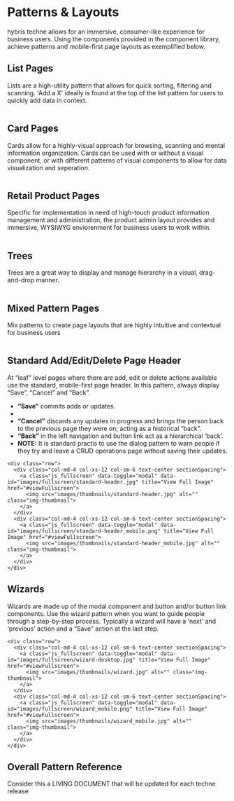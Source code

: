 <!--SIDENAVCONFIG
	{
		"showLeftNav": true,
		"navigation": [
			{
				"text": "Table Example",
				"id": "#patterns-list-pages"
			},
      {
        "text": "Card Pages",
        "id": "#patterns-card-pages"
      },
      {
        "text": "Retail Product Pages",
        "id": "#patterns-retail-product-pages"
      },
      {
        "text": "Trees",
        "id": "#patterns-trees"
      },
      {
        "text": "Mixed Pattern Pages",
        "id": "#patterns-mixed-pattern-pages"
      },
      {
        "text": "Overall Pattern Reference",
        "id": "#patterns-overall-pattern-reference"
      }
    ]
	}
-->


<div class="hyPatternsPage container-fluid" >
  <div class="row">
    <h1>Patterns & Layouts</h1>
    <p>hybris techne allows for an immersive, consumer-like experience for business users. Using the components provided in the component library, achieve patterns and mobile-first page layouts as exemplified below.</p>  
  </div>
  <section id="patterns-list-pages" class="page">
    <h2>List Pages</h2>
    <p>Lists are a high-utility pattern that allows for quick sorting, filtering and scanning. 'Add a X' ideally is found at the top of the list pattern for users to quickly add data in context. </p>
    <div class="row">
      <div class="col-md-4 col-xs-12 col-sm-6 text-center sectionSpacing">
        <a class="js_fullscreen" data-toggle="modal" data-id="images/fullscreen/list-team_Members.jpg" title="View Full Image" href="#viewFullscreen">
          <img src="images/thumbnails/list-team_Members.jpg" alt="" class="img-thumbnail">
        </a>
      </div>
      <div class="col-md-4 col-xs-12 col-sm-6 text-center sectionSpacing">
        <a class="js_fullscreen" data-toggle="modal" data-id="images/fullscreen/list-Packages.jpg" title="View Full Image" href="#viewFullscreen">
          <img src="images/thumbnails/lists-Packages.jpg" alt="" class="img-thumbnail">
        </a>
      </div>
      <div class="col-md-4 col-xs-12 col-sm-6 text-center sectionSpacing">
        <a class="js_fullscreen" data-toggle="modal" data-id="images/fullscreen/table_mobile.png" title="View Full Image" href="#viewFullscreen">
          <img src="images/thumbnails/table_mobile.jpg" alt="" class="img-thumbnail">
        </a>
      </div>
    </div>
  </section>
  <section id="patterns-card-pages" class="page">
    <h2>Card Pages</h2>
    <p>Cards allow for a highly-visual approach for browsing, scanning and mental information organization. Cards can be used with or without a visual component, or with different patterns of visual components to allow for data visualization and seperation.</p>
    <div class="row">
      <div class="col-md-4 col-xs-12 col-sm-6 text-center sectionSpacing">
        <a class="js_fullscreen" data-toggle="modal" data-id="images/fullscreen/cards-Packages.jpg" title="View Full Image" href="#viewFullscreen">
          <img src="images/thumbnails/cards-Packages.jpg" alt="" class="img-thumbnail">
        </a>
      </div>
      <div class="col-md-4 col-xs-12 col-sm-6 text-center sectionSpacing">
        <a class="js_fullscreen" data-toggle="modal" data-id="images/fullscreen/cards-team_Members.jpg" title="View Full Image" href="#viewFullscreen">
          <img src="images/thumbnails/cards-team_Members.jpg" alt="" class="img-thumbnail">
        </a>
      </div>
      <div class="col-md-4 col-xs-12 col-sm-6 text-center sectionSpacing">
        <a class="js_fullscreen" data-toggle="modal" data-id="images/fullscreen/cards-mobile.png" title="View Full Image" href="#viewFullscreen">
          <img src="images/thumbnails/Cards-mobile.jpg" alt="" class="img-thumbnail">
        </a>
      </div>
    </div>
  </section>
  <section id="patterns-retail-product-pages" class="page">
    <h2>Retail Product Pages</h2>
    <p>Specific for implementation in need of high-touch product information management and administration, the product admin layout provides and immersive, WYSIWYG enviorenment for business users to work within.</p>
    <div class="row">
      <div class="col-md-4 col-xs-12 col-sm-6 text-center sectionSpacing">
        <a class="js_fullscreen" data-toggle="modal" data-id="images/fullscreen/Products_desktop.jpg" title="View Full Image" href="#viewFullscreen">
          <img src="images/thumbnails/Products_desktop.jpg" alt="" class="img-thumbnail">
        </a>
      </div>
      <div class="col-md-4 col-xs-12 col-sm-6 text-center sectionSpacing">
        <a class="js_fullscreen" data-toggle="modal" data-id="images/fullscreen/Products_tablet.png" title="View Full Image" href="#viewFullscreen">
          <img src="images/thumbnails/Products_tablet.jpg" alt="" class="img-thumbnail">
        </a>
      </div>
      <div class="col-md-4 col-xs-12 col-sm-6 text-center sectionSpacing">
        <a class="js_fullscreen" data-toggle="modal" data-id="images/fullscreen/products-mobile.png" title="View Full Image" href="#viewFullscreen">
          <img src="images/thumbnails/Products-mobile.jpg" alt="" class="img-thumbnail">
        </a>
      </div>
    </div>
  </section>
  <section id="patterns-trees" class="page">
    <h2>Trees</h2>
    <p>Trees are a great way to display and manage hierarchy in a visual, drag-and-drop manner.</p>
    <div class="row">
      <div class="col-md-4 col-xs-12 col-sm-6 text-center sectionSpacing">
        <a class="js_fullscreen" data-toggle="modal" data-id="images/fullscreen/Trees_desktop.jpg" title="View Full Image" href="#viewFullscreen">
          <img src="images/thumbnails/Trees_desktop.jpg" alt="" class="img-thumbnail">
        </a>
      </div>
      <div class="col-md-4 col-xs-12 col-sm-6 text-center sectionSpacing">
        <a class="js_fullscreen" data-toggle="modal" data-id="images/fullscreen/Trees_mobile.png" title="View Full Image" href="#viewFullscreen">
          <img src="images/thumbnails/Trees_mobile.jpg" alt="" class="img-thumbnail">
        </a>
      </div>
    </div>
  </section>
  <section id="patterns-mixed-pattern-pages" class="page">
    <h2>Mixed Pattern Pages</h2>
    <p>Mix patterns to create page layouts that are highly intuitive and contextual for business users</p>
    <div class="row">
      <div class="col-md-4 col-xs-12 col-sm-6 text-center sectionSpacing">
        <a class="js_fullscreen" data-toggle="modal" data-id="images/fullscreen/MixedPatterns_Package.jpg" title="View Full Image" href="#viewFullscreen">
          <img src="images/thumbnails/MixedPatterns_Package.jpg" alt="" class="img-thumbnail">
        </a>
      </div>
      <div class="col-md-4 col-xs-12 col-sm-6 text-center sectionSpacing">
        <a class="js_fullscreen" data-toggle="modal" data-id="images/fullscreen/MixedPatterns_Organization.jpg" title="View Full Image" href="#viewFullscreen">
          <img src="images/thumbnails/MixedPatterns_Organization.jpg" alt="" class="img-thumbnail">
        </a>
      </div>
      <div class="col-md-4 col-xs-12 col-sm-6 text-center sectionSpacing">
        <a class="js_fullscreen" data-toggle="modal" data-id="images/fullscreen/ProjectDetails-mobile.png" title="View Full Image" href="#viewFullscreen">
          <img src="images/thumbnails/ProjectDetails-mobile.png" alt="" class="img-thumbnail">
        </a>
      </div>
    </div>
  </section>

  <section id="patterns-header" class="page">
    <h2>Standard Add/Edit/Delete Page Header</h2>
    <p>At “leaf” level pages where there are add, edit or delete actions available use the standard, mobile-first page header. In this pattern, always display “Save”, “Cancel” and “Back”. </p>
    <ul>
      <li><strong>“Save”</strong> commits adds or updates.<li>
      <li><strong>“Cancel”</strong> discards any updates in progress and brings the person back to the previous page they were on; acting as a historical “back”.</li>
      <li><strong>“Back”</strong>  in the left navigation and button link act as a hierarchical ‘back’. </li>
      <li><strong>NOTE:</strong> It is standard practis to use the dialog pattern to warn people if they try and leave a CRUD operations page without saving their updates.</li>
    </ul>

    <div class="row">
      <div class="col-md-4 col-xs-12 col-sm-6 text-center sectionSpacing">
        <a class="js_fullscreen" data-toggle="modal" data-id="images/fullscreen/standard-header.jpg" title="View Full Image" href="#viewFullscreen">
          <img src="images/thumbnails/standard-header.jpg" alt="" class="img-thumbnail">
        </a>
      </div>
      <div class="col-md-4 col-xs-12 col-sm-6 text-center sectionSpacing">
        <a class="js_fullscreen" data-toggle="modal" data-id="images/fullscreen/standard-header_mobile.png" title="View Full Image" href="#viewFullscreen">
          <img src="images/thumbnails/standard-header_mobile.jpg" alt="" class="img-thumbnail">
        </a>
      </div>
    </div>
  </section>

  <section id="patterns-wizard" class="page">
    <h2>Wizards</h2>
    <p>Wizards are made up of the modal component and button and/or button link components. Use the wizard pattern when you want to guide people through a step-by-step process. Typically a wizard will have a ‘next’ and ‘previous’ action and a “Save” action at the last step.</p>


    <div class="row">
      <div class="col-md-4 col-xs-12 col-sm-6 text-center sectionSpacing">
        <a class="js_fullscreen" data-toggle="modal" data-id="images/fullscreen/wizard-desktop.jpg" title="View Full Image" href="#viewFullscreen">
          <img src="images/thumbnails/wizard.jpg" alt="" class="img-thumbnail">
        </a>
      </div>
      <div class="col-md-4 col-xs-12 col-sm-6 text-center sectionSpacing">
        <a class="js_fullscreen" data-toggle="modal" data-id="images/fullscreen/wizard_mobile.png" title="View Full Image" href="#viewFullscreen">
          <img src="images/thumbnails/wizard_mobile.jpg" alt="" class="img-thumbnail">
        </a>
      </div>
    </div>
  </section>

  <section id="patterns-overall-pattern-reference" class="page">
    <h2>Overall Pattern Reference</h2>
    <p>Consider this a LIVING DOCUMENT that will be updated for each techne release</p>
    <div class="row">
      <div class="col-md-4 col-xs-12 col-sm-6 text-center sectionSpacing">
        <a class="js_fullscreen" data-toggle="modal" data-id="images/fullscreen/techne_styles.png" title="View Full Image" href="#viewFullscreen">
          <img src="images/thumbnails/techne_styles.jpg" alt="" class="img-thumbnail">
        </a>
      </div>
    </div>
  </section>



  <div class="modal fade bs-example-modal-lg" id="viewFullscreen">
    <div class="modal-dialog modal-lg">
      <div class="modal-content">
        <div>
          <img src="" class="showFullscreen">
        </div>
      </div>
    </div>
  </div>    
</div>
